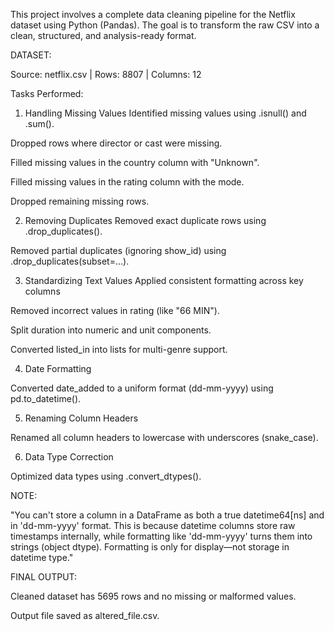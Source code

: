 This project involves a complete data cleaning pipeline for the Netflix dataset using Python (Pandas). The goal is to transform the raw CSV into a clean, structured, and analysis-ready format.

DATASET:

Source: netflix.csv | Rows: 8807 | Columns: 12

Tasks Performed:

1. Handling Missing Values
Identified missing values using .isnull() and .sum().

Dropped rows where director or cast were missing.

Filled missing values in the country column with "Unknown".

Filled missing values in the rating column with the mode.

Dropped remaining missing rows.

2. Removing Duplicates
Removed exact duplicate rows using .drop_duplicates().

Removed partial duplicates (ignoring show_id) using .drop_duplicates(subset=...).

3. Standardizing Text Values
Applied consistent formatting across key columns

Removed incorrect values in rating (like "66 MIN").

Split duration into numeric and unit components.

Converted listed_in into lists for multi-genre support.

4. Date Formatting


Converted date_added to a uniform format (dd-mm-yyyy) using pd.to_datetime().

5. Renaming Column Headers

Renamed all column headers to lowercase with underscores (snake_case).

6. Data Type Correction

Optimized data types using .convert_dtypes().

NOTE:

"You can't store a column in a DataFrame as both a true datetime64[ns] and in 'dd-mm-yyyy' format. This is because datetime columns store raw timestamps internally, while formatting like 'dd-mm-yyyy' turns them into strings (object dtype). Formatting is only for display—not storage in datetime type."


FINAL OUTPUT:

Cleaned dataset has 5695 rows and no missing or malformed values.

Output file saved as altered_file.csv.
